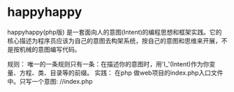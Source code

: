 happyhappy
==========

happyhappy(php版) 是一套面向人的意图(Intent)的编程思想和框架实践。它的核心描述为程序员应该为自己的意图去构架系统，按自己的意图和思维来开展，不是按机械的意图编写代码。

规则：
 唯一的一条规则只有一条：在描述你的意图时，用'I_'(Intent)作为你变量、方程、类、目录等的前缀。
实践：
 在php 做web项目的index.php入口文件中。只写一个意图:
 //index.php
 <?php
 
  I_finish(); //一个完成的意图；
  
  function I_finish() //在完成的意图里面完成它的意图
  {
    I_load_config(); //加载配置文件的意图；
    I_run_core();   //核心运行的意图；
  }
  
  ....
  就按照这样的方式去对接
  目录
  一般可以是
  web/ 
   app/
      ...
       I_/
   lib/ 
     ...
     I_/
   public/
     ...
     I_/

每个文件夹下面（除开lib/others/之内的第三方文件）都包含一个i_/i_.php文件，存放意图。
每次访问一层目录时都会先访问这个目录的i_.php文件。

     
     
